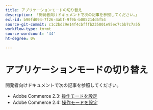 ```yaml
---
title: アプリケーションモードの切り替え
description: 「開発者向けドキュメントで次の記事を参照してください。」
exl-id: b90fd094-7f26-4abf-9f9b-b005214d5f54
source-git-commit: c1c2bd29e14f4cbfffb235801e95ec7cbb7c7a55
workflow-type: tm+mt
source-wordcount: '44'
ht-degree: 0%

---
```


# アプリケーションモードの切り替え

開発者向けドキュメントで次の記事を参照してください。

* Adobe Commerce 2.3: [ 操作モードを設定 ](https://devdocs.magento.com/guides/v2.3/config-guide/cli/config-cli-subcommands-mode.html)
* Adobe Commerce 2.4: [ 操作モードを設定 ](https://devdocs.magento.com/guides/v2.4/config-guide/cli/config-cli-subcommands-mode.html)
